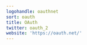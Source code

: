 ```yaml
---
logohandle: oauthnet
sort: oauth
title: OAuth
twitter: oauth_2
website: 'https://oauth.net/'
---
```

